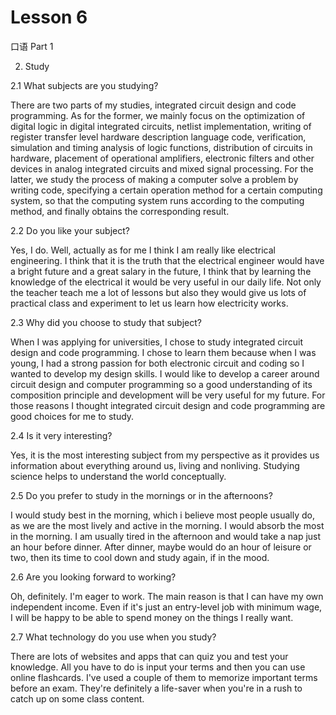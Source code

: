 # Lesson 6

口语 Part 1

2. Study

2.1 What subjects are you studying?

There are two parts of my studies, integrated circuit design and code programming. As for the former, we mainly focus on the optimization of digital logic in digital integrated circuits, netlist implementation, writing of register transfer level hardware description language code, verification, simulation and timing analysis of logic functions, distribution of circuits in hardware, placement of operational amplifiers, electronic filters and other devices in analog integrated circuits and mixed signal processing. For the latter, we study the process of making a computer solve a problem by writing code, specifying a certain operation method for a certain computing system, so that the computing system runs according to the computing method, and finally obtains the corresponding result.

2.2 Do you like your subject?

Yes, I do. Well, actually as for me I think I am really like electrical engineering. I think that it is the truth that the electrical engineer would have a bright future and a great salary in the future, I think that by learning the knowledge of the electrical it would be very useful in our daily life. Not only the teacher teach me a lot of lessons but also they would give us lots of practical class and experiment to let us learn how electricity works.

2.3 Why did you choose to study that subject?

When I was applying for universities, I chose to study integrated circuit design and code programming. I chose to learn them because when I was young, I had a strong passion for both electronic circuit and coding so I wanted to develop my design skills. I would like to develop a career around circuit design and computer programming so a good understanding of its composition principle and development will be very useful for my future. For those reasons I thought integrated circuit design and code programming are good choices for me to study.

2.4 Is it very interesting?

Yes, it is the most interesting subject from my perspective as it provides us information about everything around us, living and nonliving. Studying science helps to understand the world conceptually.

2.5 Do you prefer to study in the mornings or in the afternoons?

I would study best in the morning, which i believe most people usually do, as we are the most lively and active in the morning. I would absorb the most in the morning. I am usually tired in the afternoon and would take a nap just an hour before dinner. After dinner, maybe would do an hour of leisure or two, then its time to cool down and study again, if in the mood.

2.6 Are you looking forward to working?

Oh, definitely. I'm eager to work. The main reason is that I can have my own independent income. Even if it's just an entry-level job with minimum wage, I will be happy to be able to spend money on the things I really want.

2.7 What technology do you use when you study?

There are lots of websites and apps that can quiz you and test your knowledge. All you have to do is input your terms and then you can use online flashcards. I've used a couple of them to memorize important terms before an exam. They're definitely a life-saver when you're in a rush to catch up on some class content.







